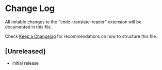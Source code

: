 # Change Log

All notable changes to the "code-translate-reader" extension will be documented in this file.

Check [Keep a Changelog](http://keepachangelog.com/) for recommendations on how to structure this file.

## [Unreleased]

- Initial release